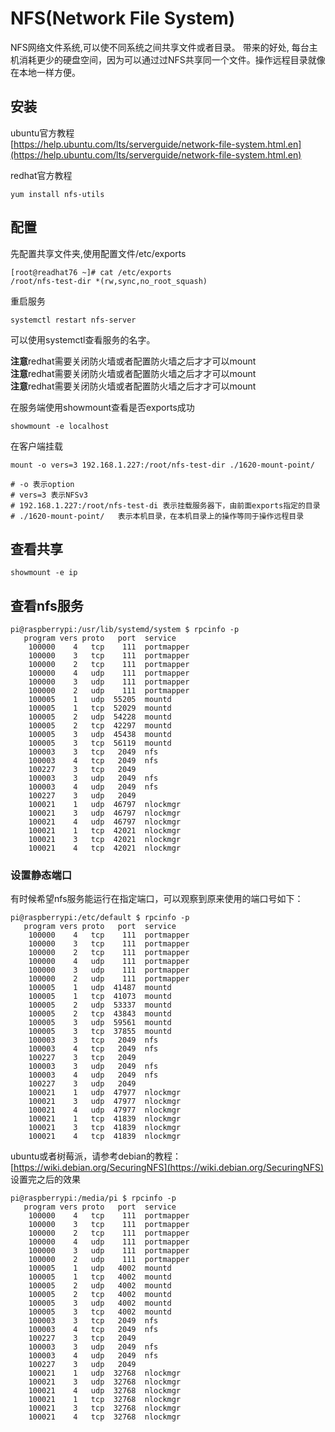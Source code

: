 NFS(Network File System)
========================
NFS网络文件系统,可以使不同系统之间共享文件或者目录。
带来的好处, 每台主机消耗更少的硬盘空间，因为可以通过过NFS共享同一个文件。操作远程目录就像在本地一样方便。

## 安装

ubuntu官方教程  
[https://help.ubuntu.com/lts/serverguide/network-file-system.html.en](https://help.ubuntu.com/lts/serverguide/network-file-system.html.en)

redhat官方教程

```
yum install nfs-utils
```
## 配置

先配置共享文件夹,使用配置文件/etc/exports
```
[root@readhat76 ~]# cat /etc/exports
/root/nfs-test-dir *(rw,sync,no_root_squash)
```
重启服务
```
systemctl restart nfs-server
```
可以使用systemctl查看服务的名字。

**注意**redhat需要关闭防火墙或者配置防火墙之后才才可以mount  
**注意**redhat需要关闭防火墙或者配置防火墙之后才才可以mount  
**注意**redhat需要关闭防火墙或者配置防火墙之后才才可以mount  

在服务端使用showmount查看是否exports成功

```
showmount -e localhost
```

在客户端挂载
```shell-session
mount -o vers=3 192.168.1.227:/root/nfs-test-dir ./1620-mount-point/

# -o 表示option
# vers=3 表示NFSv3
# 192.168.1.227:/root/nfs-test-di 表示挂载服务器下，由前面exports指定的目录
# ./1620-mount-point/   表示本机目录，在本机目录上的操作等同于操作远程目录
```


## 查看共享
```
showmount -e ip
```
## 查看nfs服务
```shell-session
pi@raspberrypi:/usr/lib/systemd/system $ rpcinfo -p
   program vers proto   port  service
    100000    4   tcp    111  portmapper
    100000    3   tcp    111  portmapper
    100000    2   tcp    111  portmapper
    100000    4   udp    111  portmapper
    100000    3   udp    111  portmapper
    100000    2   udp    111  portmapper
    100005    1   udp  55205  mountd
    100005    1   tcp  52029  mountd
    100005    2   udp  54228  mountd
    100005    2   tcp  42297  mountd
    100005    3   udp  45438  mountd
    100005    3   tcp  56119  mountd
    100003    3   tcp   2049  nfs
    100003    4   tcp   2049  nfs
    100227    3   tcp   2049
    100003    3   udp   2049  nfs
    100003    4   udp   2049  nfs
    100227    3   udp   2049
    100021    1   udp  46797  nlockmgr
    100021    3   udp  46797  nlockmgr
    100021    4   udp  46797  nlockmgr
    100021    1   tcp  42021  nlockmgr
    100021    3   tcp  42021  nlockmgr
    100021    4   tcp  42021  nlockmgr
```

### 设置静态端口

有时候希望nfs服务能运行在指定端口，可以观察到原来使用的端口号如下：
```shell-session
pi@raspberrypi:/etc/default $ rpcinfo -p
   program vers proto   port  service
    100000    4   tcp    111  portmapper
    100000    3   tcp    111  portmapper
    100000    2   tcp    111  portmapper
    100000    4   udp    111  portmapper
    100000    3   udp    111  portmapper
    100000    2   udp    111  portmapper
    100005    1   udp  41487  mountd
    100005    1   tcp  41073  mountd
    100005    2   udp  53337  mountd
    100005    2   tcp  43843  mountd
    100005    3   udp  59561  mountd
    100005    3   tcp  37855  mountd
    100003    3   tcp   2049  nfs
    100003    4   tcp   2049  nfs
    100227    3   tcp   2049
    100003    3   udp   2049  nfs
    100003    4   udp   2049  nfs
    100227    3   udp   2049
    100021    1   udp  47977  nlockmgr
    100021    3   udp  47977  nlockmgr
    100021    4   udp  47977  nlockmgr
    100021    1   tcp  41839  nlockmgr
    100021    3   tcp  41839  nlockmgr
    100021    4   tcp  41839  nlockmgr
```
ubuntu或者树莓派，请参考debian的教程：[https://wiki.debian.org/SecuringNFS](https://wiki.debian.org/SecuringNFS)  
设置完之后的效果
```
pi@raspberrypi:/media/pi $ rpcinfo -p
   program vers proto   port  service
    100000    4   tcp    111  portmapper
    100000    3   tcp    111  portmapper
    100000    2   tcp    111  portmapper
    100000    4   udp    111  portmapper
    100000    3   udp    111  portmapper
    100000    2   udp    111  portmapper
    100005    1   udp   4002  mountd
    100005    1   tcp   4002  mountd
    100005    2   udp   4002  mountd
    100005    2   tcp   4002  mountd
    100005    3   udp   4002  mountd
    100005    3   tcp   4002  mountd
    100003    3   tcp   2049  nfs
    100003    4   tcp   2049  nfs
    100227    3   tcp   2049
    100003    3   udp   2049  nfs
    100003    4   udp   2049  nfs
    100227    3   udp   2049
    100021    1   udp  32768  nlockmgr
    100021    3   udp  32768  nlockmgr
    100021    4   udp  32768  nlockmgr
    100021    1   tcp  32768  nlockmgr
    100021    3   tcp  32768  nlockmgr
    100021    4   tcp  32768  nlockmgr
```